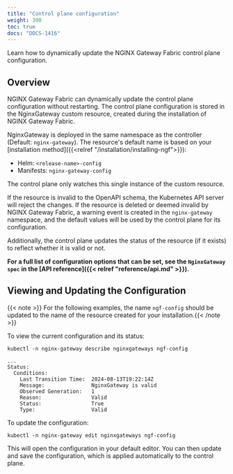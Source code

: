 ```yaml
---
title: "Control plane configuration"
weight: 300
toc: true
docs: "DOCS-1416"
---
```


Learn how to dynamically update the NGINX Gateway Fabric control plane configuration.

## Overview

NGINX Gateway Fabric can dynamically update the control plane configuration without restarting. The control plane configuration is stored in the NginxGateway custom resource, created during the installation of NGINX Gateway Fabric.

NginxGateway is deployed in the same namespace as the controller (Default: `nginx-gateway`). The resource's default name is based on your [installation method]({{<relref "/installation/installing-ngf">}}):

- Helm: `<release-name>-config`
- Manifests: `nginx-gateway-config`

The control plane only watches this single instance of the custom resource.

If the resource is invalid to the OpenAPI schema, the Kubernetes API server will reject the changes. If the resource is deleted or deemed invalid by NGINX Gateway Fabric, a warning event is created in the `nginx-gateway` namespace, and the default values will be used by the control plane for its configuration.

Additionally, the control plane updates the status of the resource (if it exists) to reflect whether it is valid or not.

**For a full list of configuration options that can be set, see the `NginxGateway spec` in the [API reference]({{< relref "reference/api.md" >}}).**

## Viewing and Updating the Configuration

{{< note >}} For the following examples, the name `ngf-config` should be updated to the name of the resource created for your installation.{{< /note >}}

To view the current configuration and its status:

```shell
kubectl -n nginx-gateway describe nginxgateways ngf-config
```

```text
...
Status:
  Conditions:
    Last Transition Time:  2024-08-13T19:22:14Z
    Message:               NginxGateway is valid
    Observed Generation:   1
    Reason:                Valid
    Status:                True
    Type:                  Valid
```

To update the configuration:

```shell
kubectl -n nginx-gateway edit nginxgateways ngf-config
```

This will open the configuration in your default editor. You can then update and save the configuration, which is applied automatically to the control plane.
